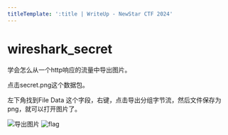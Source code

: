 ```yaml
---
titleTemplate: ':title | WriteUp - NewStar CTF 2024'
---
```

# wireshark_secret

学会怎么从一个http响应的流量中导出图片。

点击secret.png这个数据包。

左下角找到File Data 这个字段，右键，点击导出分组字节流，然后文件保存为png，就可以打开图片了。

![导出图片](/assets/images/wp/2024/week2/wireshark_secret_1.png)
![flag](/assets/images/wp/2024/week2/wireshark_secret_2.png)
